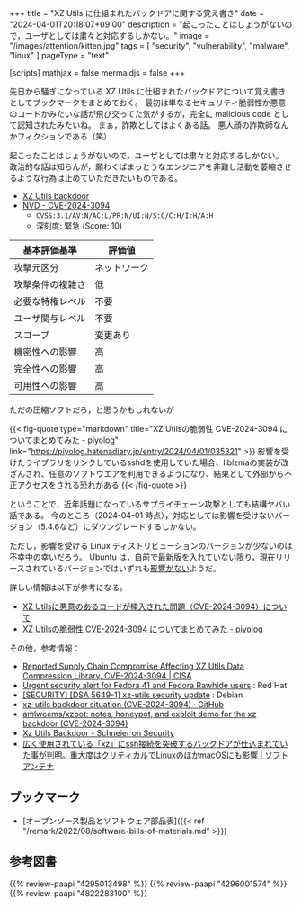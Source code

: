 +++
title = "XZ Utils に仕組まれたバックドアに関する覚え書き"
date =  "2024-04-01T20:18:07+09:00"
description = "起こったことはしょうがないので，ユーザとしては粛々と対応するしかない。"
image = "/images/attention/kitten.jpg"
tags = [ "security", "vulnerability", "malware", "linux" ]
pageType = "text"

[scripts]
  mathjax = false
  mermaidjs = false
+++

先日から騒ぎになっている XZ Utils に仕組まれたバックドアについて覚え書きとしてブックマークをまとめておく。
最初は単なるセキュリティ脆弱性か悪意のコードかみたいな話が飛び交ってた気がするが，完全に malicious code として認知されたみたいね。
まぁ，詐欺としてはよくある話。
悪人顔の詐欺師なんかフィクションである（笑）

起こったことはしょうがないので，ユーザとしては粛々と対応するしかない。
政治的な話は知らんが，願わくばまっとうなエンジニアを非難し活動を萎縮させるような行為は止めていただきたいものである。

- [XZ Utils backdoor](https://tukaani.org/xz-backdoor/)
- [NVD - CVE-2024-3094](https://nvd.nist.gov/vuln/detail/CVE-2024-3094)
  - `CVSS:3.1/AV:N/AC:L/PR:N/UI:N/S:C/C:H/I:H/A:H`
  - 深刻度: 緊急 (Score: 10)

| 基本評価基準 | 評価値 |
|--------|-------|
| 攻撃元区分 | ネットワーク |
| 攻撃条件の複雑さ | 低 |
| 必要な特権レベル | 不要 |
| ユーザ関与レベル | 不要 |
| スコープ | 変更あり |
| 機密性への影響 | 高 |
| 完全性への影響 | 高 |
| 可用性への影響 | 高 |

ただの圧縮ソフトだろ，と思うかもしれないが

{{< fig-quote type="markdown" title="XZ Utilsの脆弱性 CVE-2024-3094 についてまとめてみた - piyolog" link="https://piyolog.hatenadiary.jp/entry/2024/04/01/035321" >}}
影響を受けたライブラリをリンクしているsshdを使用していた場合、liblzmaの実装が改ざんされ、任意のソフトウエアを利用できるようになり、結果として外部から不正アクセスをされる恐れがある
{{< /fig-quote >}}

ということで，近年話題になっているサプライチェーン攻撃としても結構ヤバい話である。
今のところ（2024-04-01 時点），対応としては影響を受けないバージョン（5.4.6など）にダウングレードするしかない。

ただし，影響を受ける Linux ディストリビューションのバージョンが少ないのは不幸中の幸いだろう。
Ubuntu は，自前で最新版を入れていない限り，現在リリースされているバージョンではいずれも[影響がない](https://ubuntu.com/security/CVE-2024-3094 "CVE-2024-3094 | Ubuntu")ようだ。

詳しい情報は以下が参考になる。

- [XZ Utilsに悪意のあるコードが挿入された問題（CVE-2024-3094）について](https://www.jpcert.or.jp/newsflash/2024040101.html)
- [XZ Utilsの脆弱性 CVE-2024-3094 についてまとめてみた - piyolog](https://piyolog.hatenadiary.jp/entry/2024/04/01/035321)

その他，参考情報：

- [Reported Supply Chain Compromise Affecting XZ Utils Data Compression Library, CVE-2024-3094 | CISA](https://www.cisa.gov/news-events/alerts/2024/03/29/reported-supply-chain-compromise-affecting-xz-utils-data-compression-library-cve-2024-3094)
- [Urgent security alert for Fedora 41 and Fedora Rawhide users](https://www.redhat.com/en/blog/urgent-security-alert-fedora-41-and-rawhide-users) : Red Hat
- [[SECURITY] [DSA 5649-1] xz-utils security update](https://lists.debian.org/debian-security-announce/2024/msg00057.html) : Debian
- [xz-utils backdoor situation (CVE-2024-3094) · GitHub](https://gist.github.com/thesamesam/223949d5a074ebc3dce9ee78baad9e27)
- [amlweems/xzbot: notes, honeypot, and exploit demo for the xz backdoor (CVE-2024-3094)](https://github.com/amlweems/xzbot)
- [Xz Utils Backdoor - Schneier on Security](https://www.schneier.com/blog/archives/2024/04/xz-utils-backdoor.html)
- [広く使用されている「xz」にssh接続を突破するバックドアが仕込まれていた事が判明。重大度はクリティカルでLinuxのほかmacOSにも影響 | ソフトアンテナ](https://softantenna.com/blog/xz-backdoor/)

## ブックマーク

- [オープンソース製品とソフトウェア部品表]({{< ref "/remark/2022/08/software-bills-of-materials.md" >}})

## 参考図書

{{% review-paapi "4295013498" %}} <!-- Linuxシステムの仕組み -->
{{% review-paapi "4296001574" %}} <!-- ハッキング思考 -->
{{% review-paapi "4822283100" %}} <!-- セキュリティはなぜやぶられたのか -->
